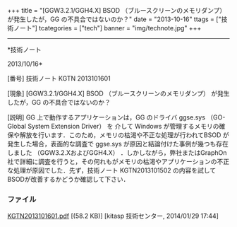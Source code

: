 ﻿+++
title = "[GGW3.2.1/GGH4.X] BSOD （ブルースクリーンのメモリダンプ） が発生したが，GG の不具合ではないのか？"
date = "2013-10-16"
ttags = ["技術ノート"]
tcategories = ["tech"]
banner = "img/technote.jpg"
+++

-----------------------------------------------------------------------------------------------------------------------------

*技術ノート

2013/10/16*


[番号]
技術ノート KGTN 2013101601

[現象]
[GGW3.2.1/GGH4.X] BSOD （ブルースクリーンのメモリダンプ）
が発生したが，GG の不具合ではないのか？

[説明]
GG 上で動作するアプリケーションは，GG のドライバ ggse.sys （GO-Global
System Extension Driver） を
介して Windows
が管理するメモリの確保や解放を行います．このため，メモリの枯渇や不正な処理が行われてBSOD
が発生した場合，表面的な調査で ggse.sys
が原因と結論付けた事例が幾つも存在しました （GGW3.2.XおよびGGH4.X）
．しかしながら，弊社またはGraphOn社で詳細に調査を行うと，その何れもがメモリの枯渇やアプリケーションの不正な処理が原因でした．先ず，技術ノート
KGTN2013101502 の内容を試してBSODが改善するかどうか確認して下さい．


### ファイル

 
 


[KGTN2013101601.pdf](http://techreport.kitasp.net/attachments/download/1523/KGTN2013101601.pdf)
 [(58.2 KB)] [kitasp 技術センター, 2014/01/29
17:44]


 


 

